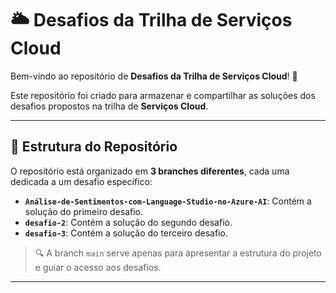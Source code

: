 # 🌥️ Desafios da Trilha de Serviços Cloud

Bem-vindo ao repositório de **Desafios da Trilha de Serviços Cloud**! 🚀  

Este repositório foi criado para armazenar e compartilhar as soluções dos desafios propostos na trilha de **Serviços Cloud**.  

---

## 🔀 Estrutura do Repositório

O repositório está organizado em **3 branches diferentes**, cada uma dedicada a um desafio específico:  

- **`Análise-de-Sentimentos-com-Language-Studio-no-Azure-AI`**: Contém a solução do primeiro desafio.  
- **`desafio-2`**: Contém a solução do segundo desafio.  
- **`desafio-3`**: Contém a solução do terceiro desafio.  

> 🔍 A branch `main` serve apenas para apresentar a estrutura do projeto e guiar o acesso aos desafios.

---
